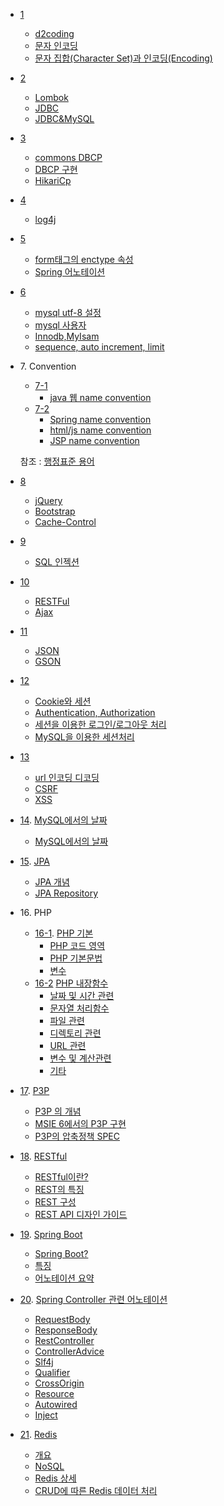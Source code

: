 - [1](./01.md)
  + [d2coding](./01.md#d2coding)
  + [문자 인코딩](./01.md#문자-인코딩)
  + [문자 집합(Character Set)과 인코딩(Encoding)](./01.md#문자-집합과-인코딩)

- [2](./02.md)
  + [Lombok](./02.md#Lombok)
  + [JDBC](./02.md#JDBC)
  + [JDBC&MySQL](./02.md#JDBCMySQL)

- [3](./03.md)
  + [commons DBCP](./03.md#commons-dbcp)
  + [DBCP 구현](./03.md#DBCP-구현)
  + [HikariCp](./03.md#HikariCp) 

- [4](./04.md)
  + [log4j](./04.md#log4j)

- [5](./05.md)
  + [form태그의 enctype 속성](./05.md#form태그의-enctype-속성)
  + [Spring 어노테이션](./05.md#어노테이션)

- [6](./06.md)
  + [mysql utf-8 설정](./06.md#mysql-utf8-설정)
  + [mysql 사용자](./06.md#mysql-사용자)
  + [Innodb,MyIsam](./06.md#InnodbMyIsam)
  + [sequence, auto increment, limit](./06.md#sequence-auto-increment-limit)

- 7\. Convention
  + [7-1](./07_1.md)
    * [java 웹 name convention](./07_1.md#java)
  + [7-2](./07_2.md)
    * [Spring name convention](./07_2.md#spring) 
    * [html/js name convention](./07_2.md#htmljs)
    * [JSP name convention](./07_2.md#JSP)

   참조 : [행정표준 용어](https://www.data.go.kr/information/PDS_0000000000000299/recsroom.do)
 - [8](./08.md)
    + [jQuery](./08.md#jQuery)
    + [Bootstrap](./08.md#Bootstrap)
    + [Cache-Control](./08.md#Cache-Control)
 - [9](./09.md)
    + [SQL 인젝션](./09.md#SQL-Injection)
 - [10](./10.md)
    + [RESTFul](./10.md#RESTFul)
    + [Ajax](./10.md#Ajax)
 - [11](./11.md)
    + [JSON](./11.md#JSON)
    + [GSON](./11.md#GSON)
 - [12](./12.md)
    + [Cookie와 세션](./12.md#Cookie와-세션)
    + [Authentication, Authorization](./12.md#Authentication-Authorization)
    + [세션을 이용한 로그인/로그아웃 처리](./12.md#세션을-이용한-로그인로그아웃-처리)
    + [MySQL을 이용한 세션처리](./12.md#MySQL을-이용한-세션처리)

 - [13](./13.md)
    + [url 인코딩 디코딩](./13.md#URL-Encode---Decode)
    + [CSRF](./13.md#CSRF) 
    + [XSS](./13.md#XSS)
 - [14](./14.md). [MySQL에서의 날짜](./14.md#14-mysql에서의-날짜)
     + [MySQL에서의 날짜](./14.md#MySQL에서의-날짜)
 - [15](./15.md). [JPA](./15.md#15-jpa)
     + [JPA 개념](./15.md#개념)
     + [JPA Repository](./15.md#JPA-Repository)
 - 16\. PHP
   + [16-1](./16_1.md). [PHP 기본](./16_1.md#16-1-php-기본)
      * [PHP 코드 영역](./16_1.md#PHP-코드-영역)
      * [PHP 기본문법](./16_1.md#PHP-기본문법)
      * [변수](./16_1.md#변수)
   + [16-2](./16_2.md) [PHP 내장함수](./16_2.md#16-2-php-내장함수)
      * [날짜 및 시간 관련](./16_2.md#날짜-및-시간-관련)
      * [문자열 처리함수](./16_2.md#문자열-처리함수)
      * [파일 관련](./16_2.md#파일-관련)
      * [디렉토리 관련](./16_2.md#디렉토리-관련)
      * [URL 관련](./16_2.md#URL-관련)
      * [변수 및 계산관련](./16_2.md#변수-및-계산관련)
      * [기타](./16_2.md#기타)
- [17](./17.md). [P3P](./17.md#17-p3p)

    + [P3P 의 개념](./17.md#p3p-의-개념)
    + [MSIE 6에서의 P3P 구현](./17.md#msie-6에서의-p3p-구현)
    + [P3P의 압축정책 SPEC](./17.md#p3p의-압축정책-spec)

- [18](./18.md). [RESTful](18.md#18-restful)

    + [RESTful이란?](18.md#restful이란)
    + [REST의 특징](18.md#rest의-특징)
    + [REST 구성](18.md#rest-구성)
    + [REST API 디자인 가이드](18.md#rest-api-디자인-가이드)

- [19](./19.md). [Spring Boot](19.md#19-spring-boot)

   + [Spring Boot?](./19.md#spring-boot-1)
   + [특징](./19.md#특징)
   + [어노테이션 요약](./19.md#spring-annotation-요약)
   
- [20](./20.md). [Spring Controller 관련 어노테이션](./20.md#controller-관련-어노테이션)

   + [RequestBody](./20.md#requestbody)
   + [ResponseBody](./20.md#responsebody)
   + [RestController](./20.md#restcontroller)
   + [ControllerAdvice](./20.md#controlleradvice)
   + [Slf4j](./20.md#slf4j)
   + [Qualifier](./20.md#qualifier)
   + [CrossOrigin](./20.md#crossorigin)
   + [Resource](./20.md#resource)
   + [Autowired](./20.md#autowired)
   + [Inject](./20.md#inject)
   
- [21](./21.md). [Redis](./21.md#21-redis)   
	+ [개요](./21.md#개요)
	+ [NoSQL](./21.md#nosql)
	+ [Redis 상세](./21.md#redis-상세)
	+ [CRUD에 따른 Redis 데이터 처리](./21.md#crud에-따른-redis-데이터-처리)

